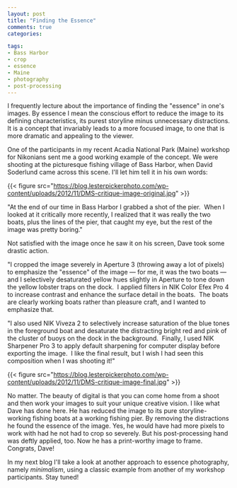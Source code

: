 ```yaml
---
layout: post
title: "Finding the Essence"
comments: true
categories:

tags:
- Bass Harbor
- crop
- essence
- Maine
- photography
- post-processing
---
```

I frequently lecture about the importance of finding the "essence" in one's images. By essence I mean the conscious effort to reduce the image to its defining characteristics, its purest storyline minus unnecessary distractions. It is a concept that invariably leads to a more focused image, to one that is more dramatic and appealing to the viewer.

One of the participants in my recent Acadia National Park (Maine) workshop for Nikonians sent me a good working example of the concept. We were shooting at the picturesque fishing village of Bass Harbor, when David Soderlund came across this scene. I'll let him tell it in his own words:

{{< figure src="https://blog.lesterpickerphoto.com/wp-content/uploads/2012/11/DMS-critique-image-original.jpg" >}}

"At the end of our time in Bass Harbor I grabbed a shot of the pier.  When I looked at it critically more recently, I realized that it was really the two boats, plus the lines of the pier, that caught my eye, but the rest of the image was pretty boring."

Not satisfied with the image once he saw it on his screen, Dave took some drastic action.

"I cropped the image severely in Aperture 3 (throwing away a lot of pixels) to emphasize the "essence" of the image — for me, it was the two boats — and I selectively desaturated yellow hues slightly in Aperture to tone down the yellow lobster traps on the dock.  I applied filters in NIK Color Efex Pro 4 to increase contrast and enhance the surface detail in the boats.  The boats are clearly working boats rather than pleasure craft, and I wanted to emphasize that.

"I also used NIK Viveza 2 to selectively increase saturation of the blue tones in the foreground boat and desaturate the distracting bright red and pink of the cluster of buoys on the dock in the background.  Finally, I used NIK Sharpener Pro 3 to apply default sharpening for computer display before exporting the image.  I like the final result, but I wish I had seen this composition when I was shooting it!"

{{< figure src="https://blog.lesterpickerphoto.com/wp-content/uploads/2012/11/DMS-critique-image-final.jpg" >}} 

No matter. The beauty of digital is that you can come home from a shoot and then work your images to suit your unique creative vision. I like what Dave has done here. He has reduced the image to its pure storyline- working fishing boats at a working fishing pier. By removing the distractions he found the essence of the image. Yes, he would have had more pixels to work with had he not had to crop so severely. But his post-processing hand was deftly applied, too. Now he has a print-worthy image to frame. Congrats, Dave!

In my next blog I'll take a look at another approach to essence photography, namely <em>minimalism</em>, using a classic example from another of my workshop participants. Stay tuned!